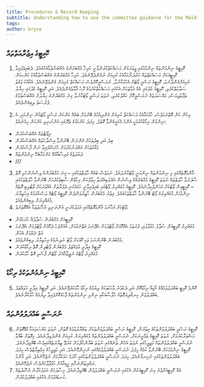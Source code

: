 ```yaml
---
title: Procedures & Record Keeping
subtitle: Understanding how to use the committee guidance for the Maldives Parliament
tags: 
author: bryce
---
```


<h2>ކޮމިޓީގެ އިޖުރާއަތްތައް</h2>

<ol>
<li>ކޮމިޓީގެ ނިންމުންތައް ނިންމުމުގައި ވީވަރަކުން މަސައްކަތްކުރަންވާނީ ހުރިހާ މެމްބަރުންގެ އެއްބަސްވުމާއެކުގައެވެ. ދެބައިވެފައިވާ ކޮމިޓީއަކަށް މަސައްކަތްތައް ހަރުދަނާކަމާއެކު ކުރިއަށް ނުގެންދެވޭނެއެވެ. ހުރިހާ މެމްބަރުންގެ އެއްބަސްވުމާއެކު ކަންކކަން ކުރިއަށްގެންދާނަމަ، ކޮމިޓީގެ ރަސްމީ ވޯޓަށް އެހުމަކާނުލާ، ނުރަސްމީކޮށްވެސް މަސައްކަތް ކުރިއަށް ގެންދެވޭނެއެވެ. އެއާއެކު ވަގުތު ސަލާމަތްކުރެވި، ކޮމިޓީގެ މެދުގައި އެއް އަމާޒަކަށް އެކުގައި މަސައްކަތްކުރުމުގެ ރޫހު އާލާވެގެންދެއެވެ. އަދި ކޮމިޓީގެ މެދުގައި ހިޔާލު ތަފާތުވިޔަސް، މައްސަލަތައް ނުރަސްމީކޮށް ހައްލުކުރެވި، ނުވަތަ ރަސްމީ ވޯޓަކާނުލާ ގިނަ މެމްބަރުންގެ ހިޔާލަށް އެއްބަސްވުމުގެ ފުރުސަތު ލިބިގެންދެއެވެ. </li>
</ol>

<ol start="2">
<li>މިހެން ކަން އޮތްނަމަވެސް، ހާމަކަމާއެކު މަސައްކަތް ކުރިއަށް ގެންދިއުމުގެ ބޭނުމަށް ބައެއް ކަންކަން ރަސްމީ ވޯޓަކުން ނިންމައި، އެ ނިންމުން ރިކޯޑުކުރުމަކީ އެންމެ އެކަށީގެންވާ ގޮތެވެ. މިފަދަ ކަންކަމުގެ ތެރޭގައި އަންނަނިވި ކަންކަން ހިމެނެއެވެ: </li>
</ol>
<ul>
<li>ރިޕޯޓުތައް އެއްބަސްކުރުން</li>
<li>ބިލު އަދި ބިލުތަކަށް ގެންނަން ބޭނުންވާ އިސްލާހުތައް އެއްބަސްކުރުން</li>
<li>މަގާމުތަކަށް އައްޔަނުކުރުމަށް ހުށަހެޅުފައިވާ ނަން ފާސްކުރުން</li>
<li>ދައުލަތުގެ ފައިސާއާގުޅޭ ކަންކަމާބެހޭ ނިންމުންތައް </li>
<li>///</li>
</ul>
<ol start="3">
<li>އާންމުގޮތެއްގައި މި ނިންމުންތައް ނިންމަނީ ވޯޓަކާނުލައެވެ. ނަމަވެސް ބައެއް ހާލަތްތަކުގައި – ގިނަ މެމްބަރުންގެ ވިސްނުންހުރި ގޮތް ސާފުނުވާ ހާލަތްތައް ނުވަތަ ކޮމިޓީގެ މެމްބަރެއްގެ ވިސްނުން އަޣުލަބިއްޔަތާ ހިލާފުކަން ރިކޯޑުން ސާބިތުކުރުމަށް ބޭނުންވާ ހާލަތްތަކުގައި – ކޮމިޓީއިން ވޯޓަކަށް އަހަންޖެހިދާނެއެވެ. ކޮމިޓީގެ މުގައްރިރު ވޯޓުގައި ބައިވެރިވާނީ ހަމައެކަނި ދެފަރާތަށް އެއްވަރަކަށް ވޯޓުލިބި ގޮތެއް ނިންމުމަށް މުގައްރިރުގެ ވޯޓު ބޭނުންވާ ހާލަތްތަކަގައެވެ. އިތުރު މެމްބަރުން ހާޒިރުވަންދެން ކޮމިޓީގެ ވޯޓެއް ލަސްކުރުމުގެ އިހުތިޔާރު މުގައްރިރަށް ލިބިގެންވެއެވެ. </li>
<li>ވޯޓަކަށް އަހާނަމަ އާންމުގޮތެއްގައި އަމަލުކުރަނީ އަންނަނިވި އުސޫލުތަކާ އެއްގޮތަށެވެ: </li>
</ol>
<ul>
<li>ކޮމިޓީއަށް މެމްބަރުން ސުވާލެއް ހުށަހެޅުން</li>
<li>މުގައްރިރު ކޮމިޓީއަށް ސުވާލު ހުޅުވާލައި، ފުރަތަމަ އެއްކޮޅަށް ވޯޓުލުމަށް އެދޭނަމަ އަތްނެގުމަށް، އެއަށްފަހު ދެކޮޅަށް ވޯޓުލުމަށް އެދޭނަމަ އަތް ނެގުމަށް އެހުން </li>
<li>މެމްބަރުން ބޭނުންނަމަ ވަކި ކޮޅަކަށް ވޯޓު ނުދިނުމުގެ އިހުތިޔާރު ލިބިގެންވެއެވެ. </li>
<li>ކޮމިޓީގެ އިދާރީ މުވައްޒަފު މެމްބަރުން ވޯޓުދިން ގޮތް ރިކޯޑުކުރުން </li>
<li>މުގައްރިރު ވޯޓުގެ ނަތީޖާއާއެކު، ވޯޓުން ފާސްވި ގޮތް ހާމަކުރުން </li>
</ul>

<h2>ކޮމިޓީގެ ނިންމުންތަކުގެ ރިކޯޑު</h2>

<ol start="5">
<li>ކޮންމެ ކޮމިޓީ ބައްދަލުވުމެއްގެ އޯޑިއޯ ރިކޯޑުކޮށް އަދި ދެކެވުނު ވާހަކަތަކުގެ ލިޔުމުގެ ރިކޯޑު ހާމަކުރެވޭނެއެވެ. އަދި ކޮމިޓީގެ އިދާރީ މުވައްޒަފު ބައްދަލުވުން ހިނގާދިޔަގޮތުގެ ހުލާސާއަކާއި ނިންމި ނިންމުންތައް ފާހަގަކޮށްފައިވާ ލިޔުމެއް ހާމަކުރާނެއެވެ. </li>
</ol>

<h2>ނުރަސްމީ ބައްދަލުވުންތައް</h2>

<ol start="6">
<li>ކޮމިޓީގެ ރަސްމީ ބައްދަލުވުންތަކުގެ އިތުރުން، ކޮމިޓީގެ ރަސްމީ ބައްދަލުވުންތަކަށް ތައްޔާރުވުމުގެ ގޮތުން، ނުވަތަ މައްސަލައަކާ ގުޅޭގޮތުން މަޝްވަރާކުރުމަށް، ނުވަތަ ކޮމިޓީގެ ތަމްރީނަކަށް، ނުރަސްމީ ބައްދަލުވުންތައް މުގައްރިރަށް ކުރިއަށް ގެންދެވިދާނެއެވެ. މިގޮތަށް  ބާއްވާ ނުރަސްމީ ބައްދަލުވުންތައް މަޖިލީހުގައި ނުވަތަ އެހެން ތަނެއްގައި ނުވަތަ ބަޔާންހޯދުމަށް ކުރެވޭ ޒިޔާރަތެއްގައިވެސް ބޭއްވިދާނެއެވެ. ކޮމިޓީގެ ނިންމުމަކަށް ބޭނުންވާ ކަމެއް މިފަދަ ނުރަސްމީ ބައްދަލުވުމެއްގައި ނުނިންމޭނެއެވެ. އަދި މަޖިލީހުގެ އިމްތިޔާޒުވެސް މިފަދަ ބައްދަލުވުންތަކުގައި ނުހިނގާނެއެވެ. މިފަދަ ނުރަސްމީ ބައްދަލުވުންތަކުގައި ކޯރަމް ހަމަކުރާކަށް ނުޖެހޭނެއެވެ. އަދި އާންމު ރައްޔިތުންނަށާއި މީޑިއާއަށް ހުޅުވާލާކަށްވެސް ނުޖެހޭނެއެވެ. </li>
<li>އެއް ކޮމިޓީއަށްވުރެ ގިނަ ކޮމިޓީއަކުން އެކުގައި ނުރަސްމީ ބައްދަލުވުން ބޭއްވިދާނެއެވެ. މިސާލަކަށް އަމަލުކުރާނެ އުސޫލުތައް ކަނޑައެޅުމަށް އެކުގައި ބައްދަލުކުރުން. </li>
</ol>


